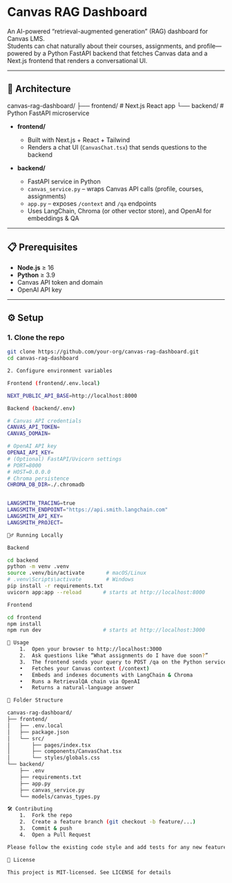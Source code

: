 # Canvas RAG Dashboard

An AI-powered “retrieval-augmented generation” (RAG) dashboard for Canvas LMS.  
Students can chat naturally about their courses, assignments, and profile—powered by a Python FastAPI backend that fetches Canvas data and a Next.js frontend that renders a conversational UI.

---

## 🚀 Architecture

canvas-rag-dashboard/
├── frontend/                      # Next.js React app
└── backend/                       # Python FastAPI microservice

- **frontend/**  
  - Built with Next.js + React + Tailwind  
  - Renders a chat UI (`CanvasChat.tsx`) that sends questions to the backend  

- **backend/**  
  - FastAPI service in Python  
  - `canvas_service.py` – wraps Canvas API calls (profile, courses, assignments)  
  - `app.py` – exposes `/context` and `/qa` endpoints  
  - Uses LangChain, Chroma (or other vector store), and OpenAI for embeddings & QA  

---

## 📋 Prerequisites

- **Node.js** ≥ 16  
- **Python** ≥ 3.9  
- Canvas API token and domain  
- OpenAI API key  

---

## ⚙️ Setup

### 1. Clone the repo

```bash
git clone https://github.com/your-org/canvas-rag-dashboard.git
cd canvas-rag-dashboard

2. Configure environment variables

Frontend (frontend/.env.local)

NEXT_PUBLIC_API_BASE=http://localhost:8000

Backend (backend/.env)

# Canvas API credentials
CANVAS_API_TOKEN=
CANVAS_DOMAIN=

# OpenAI API key
OPENAI_API_KEY=
# (Optional) FastAPI/Uvicorn settings
# PORT=8000
# HOST=0.0.0.0
# Chroma persistence
CHROMA_DB_DIR=./.chromadb


LANGSMITH_TRACING=true
LANGSMITH_ENDPOINT="https://api.smith.langchain.com"
LANGSMITH_API_KEY=
LANGSMITH_PROJECT=

🏃‍♂️ Running Locally

Backend

cd backend
python -m venv .venv
source .venv/bin/activate       # macOS/Linux
# .venv\Scripts\activate        # Windows
pip install -r requirements.txt
uvicorn app:app --reload       # starts at http://localhost:8000

Frontend

cd frontend
npm install
npm run dev                    # starts at http://localhost:3000

🧰 Usage
	1.	Open your browser to http://localhost:3000
	2.	Ask questions like “What assignments do I have due soon?”
	3.	The frontend sends your query to POST /qa on the Python service, which:
	•	Fetches your Canvas context (/context)
	•	Embeds and indexes documents with LangChain & Chroma
	•	Runs a RetrievalQA chain via OpenAI
	•	Returns a natural-language answer

📁 Folder Structure

canvas-rag-dashboard/
├── frontend/
│   ├── .env.local
│   ├── package.json
│   └── src/
│       ├── pages/index.tsx
│       ├── components/CanvasChat.tsx
│       └── styles/globals.css
└── backend/
    ├── .env
    ├── requirements.txt
    ├── app.py
    ├── canvas_service.py
    └── models/canvas_types.py

🛠️ Contributing
	1.	Fork the repo
	2.	Create a feature branch (git checkout -b feature/...)
	3.	Commit & push
	4.	Open a Pull Request

Please follow the existing code style and add tests for any new features.

📄 License

This project is MIT-licensed. See LICENSE for details